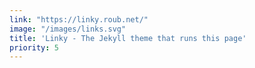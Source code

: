 ```yaml
---
link: "https://linky.roub.net/"
image: "/images/links.svg"
title: 'Linky - The Jekyll theme that runs this page'
priority: 5
---
```

